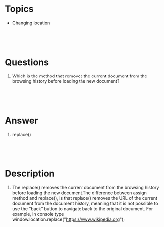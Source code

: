 # Topics

- Changing location

&nbsp;

&nbsp;

# Questions

1. Which is the method that removes the current document from the browsing history before loading the new document?

&nbsp;

&nbsp;

# Answer

1. replace()

&nbsp;

&nbsp;

# Description

1. The replace() removes the current document from the browsing history before loading the new document.The difference between assign method and replace(), is that replace() removes the URL of the current document from the document history, meaning that it is not possible to use the “back” button to navigate back to the original document. For example, in console type window.location.replace("https://www.wikipedia.org");
